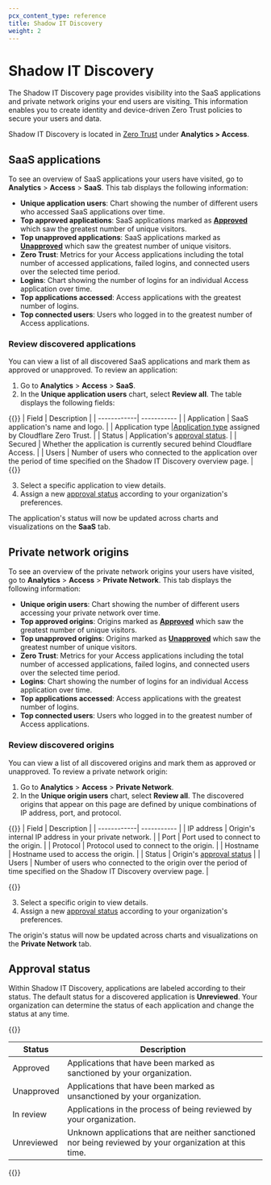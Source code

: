 ```yaml
---
pcx_content_type: reference
title: Shadow IT Discovery
weight: 2
---
```


# Shadow IT Discovery

The Shadow IT Discovery page provides visibility into the SaaS applications and private network origins your end users are visiting. This information enables you to create identity and device-driven Zero Trust policies to secure your users and data.

Shadow IT Discovery is located in [Zero Trust](https://one.dash.cloudflare.com) under **Analytics > Access**.

## SaaS applications

To see an overview of SaaS applications your users have visited, go to **Analytics** > **Access** > **SaaS**. This tab displays the following information:

- **Unique application users**: Chart showing the number of different users who accessed SaaS applications over time.
- **Top approved applications**: SaaS applications marked as [**Approved**](#approval-status) which saw the greatest number of unique visitors.
- **Top unapproved applications**: SaaS applications marked as [**Unapproved**](#approval-status) which saw the greatest number of unique visitors.
- **Zero Trust**: Metrics for your Access applications including the total number of accessed applications, failed logins, and connected users over the selected time period.
- **Logins**: Chart showing the number of logins for an individual Access application over time.
- **Top applications accessed**: Access applications with the greatest number of logins.
- **Top connected users**: Users who logged in to the greatest number of Access applications.

### Review discovered applications

You can view a list of all discovered SaaS applications and mark them as approved or unapproved. To review an application:

1. Go to **Analytics** > **Access** > **SaaS**.
2. In the **Unique application users** chart, select **Review all**. The table displays the following fields:

{{<table-wrap>}}
| Field       | Description |
| ------------| ----------- |
| Application | SaaS application's name and logo.   |
| Application type |[Application type](/cloudflare-one/policies/filtering/application-app-types/#app-types) assigned by Cloudflare Zero Trust. |
| Status | Application's [approval status](#application-status). |
| Secured | Whether the application is currently secured behind Cloudflare Access. |
| Users  |  Number of users who connected to the application over the period of time specified on the Shadow IT Discovery overview page. |
{{</table-wrap>}}

3. Select a specific application to view details.
4. Assign a new [approval status](#approval-status) according to your organization's preferences.

The application's status will now be updated across charts and visualizations on the **SaaS** tab.

## Private network origins

To see an overview of the private network origins your users have visited, go to **Analytics** > **Access** > **Private Network**. This tab displays the following information:

- **Unique origin users**: Chart showing the number of different users accessing your private network over time.
- **Top approved origins**: Origins marked as [**Approved**](#approval-status) which saw the greatest number of unique visitors.
- **Top unapproved origins**: Origins marked as [**Unapproved**](#approval-status) which saw the greatest number of unique visitors.
- **Zero Trust**: Metrics for your Access applications including the total number of accessed applications, failed logins, and connected users over the selected time period.
- **Logins**: Chart showing the number of logins for an individual Access application over time.
- **Top applications accessed**: Access applications with the greatest number of logins.
- **Top connected users**: Users who logged in to the greatest number of Access applications.

### Review discovered origins

You can view a list of all discovered origins and mark them as approved or unapproved. To review a private network origin:

1. Go to **Analytics** > **Access** > **Private Network**.
2. In the **Unique origin users** chart, select **Review all**. The discovered origins that appear on this page are defined by unique combinations of IP address, port, and protocol.

{{<table-wrap>}}
| Field       | Description |
| ------------| ----------- |
| IP address | Origin's internal IP address in your private network.   |
| Port       | Port used to connect to the origin.          |
| Protocol   | Protocol used to connect to the origin. |
| Hostname   | Hostname used to access the origin.           |
| Status     | Origin's [approval status](#application-status)    |
| Users      | Number of users who connected to the origin over the period of time specified on the Shadow IT Discovery overview page.  |

{{</table-wrap>}}

3. Select a specific origin to view details.
4. Assign a new [approval status](#approval-status) according to your organization's preferences.

The origin's status will now be updated across charts and visualizations on the **Private Network** tab.

## Approval status

Within Shadow IT Discovery, applications are labeled according to their status. The default status for a discovered application is **Unreviewed**.  Your organization can determine the status of each application and change the status at any time.

{{<table-wrap>}}

| Status         | Description   |
| -------------- | ------------- |
| Approved  | Applications that have been marked as sanctioned by your organization.                                 |
| Unapproved | Applications that have been marked as unsanctioned by your organization.                               |
| In review  | Applications in the process of being reviewed by your organization.                                    |
| Unreviewed | Unknown applications that are neither sanctioned nor being reviewed by your organization at this time. |

{{</table-wrap>}}
